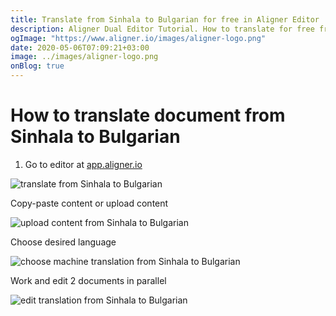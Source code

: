 ```yaml
---
title: Translate from Sinhala to Bulgarian for free in Aligner Editor
description: Aligner Dual Editor Tutorial. How to translate for free from Sinhala to Bulgarian. Aligner is multilingual document management platform. 
ogImage: "https://www.aligner.io/images/aligner-logo.png"
date: 2020-05-06T07:09:21+03:00
image: ../images/aligner-logo.png
onBlog: true
---
```


# How to translate document from Sinhala to Bulgarian

1. Go to editor at [app.aligner.io](https://app.aligner.io "Aligner App web page")

![translate from Sinhala to Bulgarian](../aligner-blank-editor.png "translate from Sinhala to Bulgarian")

Copy-paste content or upload content

![upload content from Sinhala to Bulgarian](../aligner-uploaded-document.png "upload content from Sinhala to Bulgarian")

Choose desired language

![choose machine translation from Sinhala to Bulgarian](../aligner-language-dropdown.png "choose machine translation from Sinhala to Bulgarian")

Work and edit 2 documents in parallel

![edit translation from Sinhala to Bulgarian](../aligner-double-sitded-editor.png "edit translation from Sinhala to Bulgarian")


